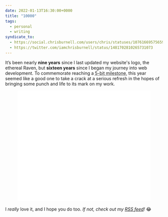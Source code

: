 ```yaml
---
date: 2022-01-13T16:30:00+0000
title: "10000"
tags:
  - personal
  - writing
syndicate_to:
  - https://social.chrisburnell.com/users/chris/statuses/107616695756592289
  - https://twitter.com/iamchrisburnell/status/1481702810265731073
---
```


It’s been nearly **nine years** since I last updated my website's logo, the ethereal Raven, but **sixteen years** since I began my journey into web development. To commemorate reaching a <abbr title="16 in base 10 = 10000 in binary">5-bit milestone</abbr>, this year seemed like a good one to take a crack at a serious refresh in the hopes of bringing some punch and life to its mark on my work.

<figure>
    <img src="/images/raven.svg" alt="The Ethereal Raven">
</figure>

I *really* love it, and I hope you do too. *If not, check out my [RSS feed](/feed.xml)!* 😂
